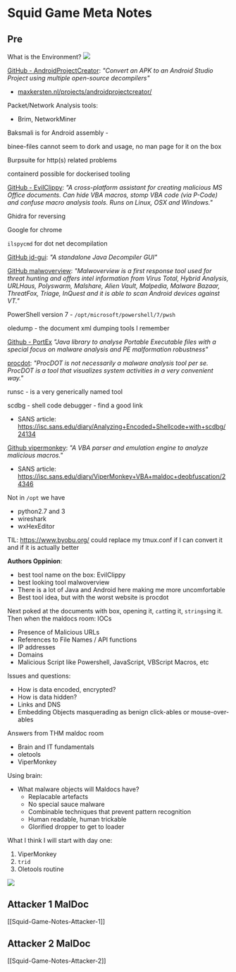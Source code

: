 # Squid Game Meta Notes

## Pre

What is the Environment?
![](toolsonthevm.png)

[GitHub - AndroidProjectCreator](https://github.com/ThisIsLibra/AndroidProjectCreator): *"Convert an APK to an Android Studio Project using multiple open-source decompilers"*
- [maxkersten.nl/projects/androidprojectcreator/](https://maxkersten.nl/projects/androidprojectcreator/ "https://maxkersten.nl/projects/androidprojectcreator/")

Packet/Network Analysis tools:
- Brim, NetworkMiner

Baksmali is for Android assembly - 

binee-files cannot seem to dork and usage, no man page for it on the box

Burpsuite for http(s) related problems

containerd possible for dockerised tooling

[GitHub - EvilClippy](https://github.com/outflanknl/EvilClippy): *"A cross-platform assistant for creating malicious MS Office documents. Can hide VBA macros, stomp VBA code (via P-Code) and confuse macro analysis tools. Runs on Linux, OSX and Windows."*

Ghidra for reversing

Google for chrome

`ilspycmd` for dot net decompilation

[GitHub jd-gui](https://github.com/java-decompiler/jd-gui): *"A standalone Java Decompiler GUI"*

[GitHub malwoverview](https://github.com/alexandreborges/malwoverview): *"Malwoverview is a first response tool used for threat hunting and offers intel information from Virus Total, Hybrid Analysis, URLHaus, Polyswarm, Malshare, Alien Vault, Malpedia, Malware Bazaar, ThreatFox, Triage, InQuest and it is able to scan Android devices against VT."*

PowerShell version 7 - `/opt/microsoft/powershell/7/pwsh`

oledump - the document xml dumping tools I remember 

[Github - PortEx](https://github.com/struppigel/PortEx) *"Java library to analyse Portable Executable files with a special focus on malware analysis and PE malformation robustness"*

[procdot](https://www.procdot.com/):  *"ProcDOT is not necessarily a malware analysis tool per se. ProcDOT is a tool that visualizes system activities in a very convenient way."*

runsc - is a very generically named tool

scdbg - shell code debugger - find a good link
- SANS article: https://isc.sans.edu/diary/Analyzing+Encoded+Shellcode+with+scdbg/24134

[Github vipermonkey](https://github.com/decalage2/ViperMonkey): *"A VBA parser and emulation engine to analyze malicious macros."*
- SANS article: https://isc.sans.edu/diary/ViperMonkey+VBA+maldoc+deobfuscation/24346

Not in `/opt` we have
- python2.7 and 3
- wireshark
- wxHexEditor

TIL: https://www.byobu.org/ could replace my tmux.conf if I can convert it and if it is actually better

**Authors Oppinion**: 
- best tool name on the box: EvilClippy
- best looking tool malwoverview
- There is a lot of Java and Android here making me more uncomfortable
- Best tool idea, but with the worst website is procdot

Next poked at the documents with box, opening it, `cat`ting it, `strings`ing it. Then when the maldocs room:
IOCs
- Presence of Malicious URLs
- References to File Names / API functions  
- IP addresses
- Domains
- Malicious Script like Powershell, JavaScript, VBScript Macros, etc

Issues and questions:
- How is data encoded, encrypted?
- How is data hidden?
- Links and DNS
- Embedding Objects masquerading as benign click-ables or mouse-over-ables 

Answers from THM maldoc room
- Brain and IT fundamentals
- oletools
- ViperMonkey

Using brain:
- What malware objects will Maldocs have?
	- Replacable artefacts
	- No special sauce malware
	- Combinable techniques that prevent pattern recognition 
	- Human readable, human trickable
	- Glorified dropper to get to loader 

What I think I will start with day one:
1. ViperMonkey
2. `trid`
3. Oletools routine

![](SnakeBaboonOnUbuntu.png)

## Attacker 1 MalDoc

[[Squid-Game-Notes-Attacker-1]]
## Attacker 2 MalDoc

[[Squid-Game-Notes-Attacker-2]]